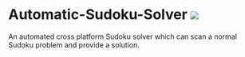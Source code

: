 # Automatic-Sudoku-Solver ![](https://komarev.com/ghpvc/?username=AravindVNair99&label=Views)
An automated cross platform Sudoku solver which can scan a normal Sudoku problem and provide a solution. 
